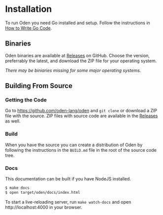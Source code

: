 # Installation

To run Oden you need Go installed and setup. Follow the instructions in
[How to Write Go Code](https://golang.org/doc/code.html).

## Binaries

Oden binaries are available at [Releases](https://github.com/oden-lang/oden/releases) on
GitHub. Choose the version, preferrably the latest, and download the ZIP file for your
operating system.

*There may be biniaries missing for some major operating systems.*

## Building From Source

### Getting the Code

Go to https://github.com/oden-lang/oden and `git clone` or download a ZIP file
with the source. ZIP files with source code are available in the
[Releases](https://github.com/oden-lang/oden/releases) as well.

### Build

When you have the source you can create a distribution of Oden by following the
instructions in the `BUILD.md` file in the root of the source code tree.

### Docs

This documentation can be built if you have NodeJS installed.

```bash
$ make docs
$ open target/oden/docs/index.html
```

To start a live-reloading server, run `make watch-docs` and open http://localhost:4000 in your
browser.

